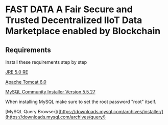 
# FAST DATA A Fair Secure and Trusted Decentralized IIoT Data Marketplace enabled by Blockchain


## Requirements

Install these requirements step by step

[JRE 5.0 RE](https://archive.org/details/jre-1_5_0_04-windows-i586-p)

[Apache Tomcat 6.0](https://archive.apache.org/dist/tomcat/tomcat-6/v6.0.0/bin/)

[MySQL Community Installer Version 5.5.27](https://downloads.mysql.com/archives/installer/)

When installing MySQL make sure to set the root password "root" itself. 

[MySQL Query Browser]([https://downloads.mysql.com/archives/installer/](https://downloads.mysql.com/archives/query/)

